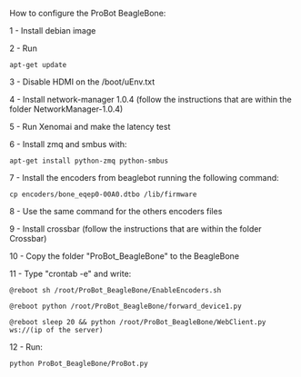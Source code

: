 How to configure the ProBot BeagleBone:

1 - Install debian image

2 - Run 
	
	apt-get update

3 - Disable HDMI on the /boot/uEnv.txt

4 - Install network-manager 1.0.4 (follow the instructions that are within the folder NetworkManager-1.0.4)

5 - Run Xenomai and make the latency test

6 - Install zmq and smbus with:
    
    apt-get install python-zmq python-smbus

7 - Install the encoders from beaglebot running the following command: 

	cp encoders/bone_eqep0-00A0.dtbo /lib/firmware

8 - Use the same command for the others encoders files

9 - Install crossbar (follow the instructions that are within the folder Crossbar)

10 - Copy the folder "ProBot_BeagleBone" to the BeagleBone

11 - Type "crontab -e" and write:

	@reboot sh /root/ProBot_BeagleBone/EnableEncoders.sh
	
	@reboot python /root/ProBot_BeagleBone/forward_device1.py
	
	@reboot sleep 20 && python /root/ProBot_BeagleBone/WebClient.py ws://(ip of the server)
	
12 - Run:
	
	python ProBot_BeagleBone/ProBot.py
